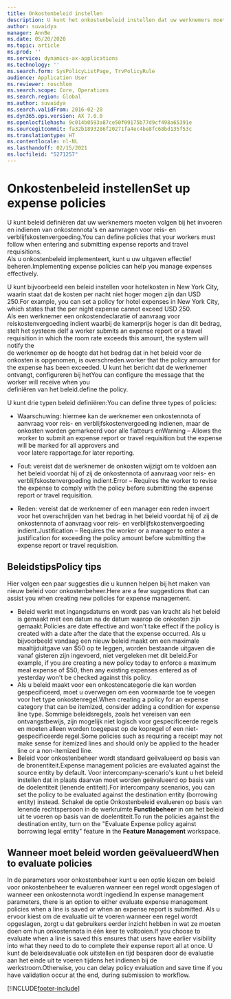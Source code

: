 ```yaml
---
title: Onkostenbeleid instellen
description: U kunt het onkostenbeleid instellen dat uw werknemers moeten volgen bij het invoeren en indienen van onkostendeclaraties en aanvragen voor reiskostenvergoeding in Microsoft Dynamics 365 Finance.
author: suvaidya
manager: AnnBe
ms.date: 05/20/2020
ms.topic: article
ms.prod: ''
ms.service: dynamics-ax-applications
ms.technology: ''
ms.search.form: SysPolicyListPage, TrvPolicyRule
audience: Application User
ms.reviewer: roschlom
ms.search.scope: Core, Operations
ms.search.region: Global
ms.author: suvaidya
ms.search.validFrom: 2016-02-28
ms.dyn365.ops.version: AX 7.0.0
ms.openlocfilehash: 9c014b0593a87ce50f09175b77d9cf498a65391e
ms.sourcegitcommit: fa32b1893286f20271fa4ec4be8fc68bd135f53c
ms.translationtype: HT
ms.contentlocale: nl-NL
ms.lasthandoff: 02/15/2021
ms.locfileid: "5271257"
---
```

# <a name="set-up-expense-policies"></a><span data-ttu-id="9e2c7-103">Onkostenbeleid instellen</span><span class="sxs-lookup"><span data-stu-id="9e2c7-103">Set up expense policies</span></span>

<span data-ttu-id="9e2c7-104">U kunt beleid definiëren dat uw werknemers moeten volgen bij het invoeren en indienen van onkostennota's en aanvragen voor reis- en verblijfskostenvergoeding.</span><span class="sxs-lookup"><span data-stu-id="9e2c7-104">You can define policies that your workers must follow when entering and submitting expense reports and travel requisitions.</span></span>         
<span data-ttu-id="9e2c7-105">Als u onkostenbeleid implementeert, kunt u uw uitgaven effectief beheren.</span><span class="sxs-lookup"><span data-stu-id="9e2c7-105">Implementing expense policies can help you manage expenses effectively.</span></span>         

<span data-ttu-id="9e2c7-106">U kunt bijvoorbeeld een beleid instellen voor hotelkosten in New York City, waarin staat dat de kosten per nacht niet hoger mogen zijn dan USD 250.</span><span class="sxs-lookup"><span data-stu-id="9e2c7-106">For example, you can set a policy for hotel expenses in New York City, which states that the per night expense cannot exceed USD 250.</span></span>       
<span data-ttu-id="9e2c7-107">Als een werknemer een onkostendeclaratie of aanvraag voor reiskostenvergoeding indient waarbij de kamerprijs hoger is dan dit bedrag, stelt het systeem de</span><span class="sxs-lookup"><span data-stu-id="9e2c7-107">If a worker submits an expense report or a travel requisition in which the room rate exceeds this amount, the system will notify the</span></span>        
<span data-ttu-id="9e2c7-108">de werknemer op de hoogte dat het bedrag dat in het beleid voor de onkosten is opgenomen, is overschreden.</span><span class="sxs-lookup"><span data-stu-id="9e2c7-108">worker that the policy amount for the expense has been exceeded.</span></span> <span data-ttu-id="9e2c7-109">U kunt het bericht dat de werknemer ontvangt, configureren bij het</span><span class="sxs-lookup"><span data-stu-id="9e2c7-109">You can configure the message that the worker will receive when you</span></span>        
<span data-ttu-id="9e2c7-110">definiëren van het beleid.</span><span class="sxs-lookup"><span data-stu-id="9e2c7-110">define the policy.</span></span>      
        
<span data-ttu-id="9e2c7-111">U kunt drie typen beleid definiëren:</span><span class="sxs-lookup"><span data-stu-id="9e2c7-111">You can define three types of policies:</span></span>         
        
- <span data-ttu-id="9e2c7-112">Waarschuwing: hiermee kan de werknemer een onkostennota of aanvraag voor reis- en verblijfskostenvergoeding indienen, maar de onkosten worden gemarkeerd voor alle fiatteurs en</span><span class="sxs-lookup"><span data-stu-id="9e2c7-112">Warning – Allows the worker to submit an expense report or travel requisition but the expense will be marked for all approvers and</span></span>        
  <span data-ttu-id="9e2c7-113">voor latere rapportage.</span><span class="sxs-lookup"><span data-stu-id="9e2c7-113">for later reporting.</span></span>        

- <span data-ttu-id="9e2c7-114">Fout: vereist dat de werknemer de onkosten wijzigt om te voldoen aan het beleid voordat hij of zij de onkostennota of aanvraag voor reis- en verblijfskostenvergoeding indient.</span><span class="sxs-lookup"><span data-stu-id="9e2c7-114">Error – Requires the worker to revise the expense to comply with the policy before submitting the expense report or travel requisition.</span></span>       
 
 - <span data-ttu-id="9e2c7-115">Reden: vereist dat de werknemer of een manager een reden invoert voor het overschrijden van het bedrag in het beleid voordat hij of zij de onkostennota of aanvraag voor reis- en verblijfskostenvergoeding indient.</span><span class="sxs-lookup"><span data-stu-id="9e2c7-115">Justification – Requires the worker or a manager to enter a justification for exceeding the policy amount before submitting the expense report or travel requisition.</span></span>        

## <a name="policy-tips"></a><span data-ttu-id="9e2c7-116">Beleidstips</span><span class="sxs-lookup"><span data-stu-id="9e2c7-116">Policy tips</span></span>
<span data-ttu-id="9e2c7-117">Hier volgen een paar suggesties die u kunnen helpen bij het maken van nieuw beleid voor onkostenbeheer.</span><span class="sxs-lookup"><span data-stu-id="9e2c7-117">Here are a few suggestions that can assist you when creating new policies for expense management.</span></span> 
* <span data-ttu-id="9e2c7-118">Beleid werkt met ingangsdatums en wordt pas van kracht als het beleid is gemaakt met een datum na de datum waarop de onkosten zijn gemaakt.</span><span class="sxs-lookup"><span data-stu-id="9e2c7-118">Policies are date effective and won't take effect if the policy is created with a date after the date that the expense occurred.</span></span> <span data-ttu-id="9e2c7-119">Als u bijvoorbeeld vandaag een nieuw beleid maakt om een maximale maaltijduitgave van $50 op te leggen, worden bestaande uitgaven die vanaf gisteren zijn ingevoerd, niet vergeleken met dit beleid.</span><span class="sxs-lookup"><span data-stu-id="9e2c7-119">For example, if you are creating a new policy today to enforce a maximum meal expense of $50, then any existing expenses entered as of yesterday won't be checked against this policy.</span></span>
* <span data-ttu-id="9e2c7-120">Als u beleid maakt voor een onkostencategorie die kan worden gespecificeerd, moet u overwegen om een voorwaarde toe te voegen voor het type onkostenregel.</span><span class="sxs-lookup"><span data-stu-id="9e2c7-120">When creating a policy for an expense category that can be itemized, consider adding a condition for expense line type.</span></span> <span data-ttu-id="9e2c7-121">Sommige beleidsregels, zoals het vereisen van een ontvangstbewijs, zijn mogelijk niet logisch voor gespecificeerde regels en moeten alleen worden toegepast op de kopregel of een niet-gespecificeerde regel.</span><span class="sxs-lookup"><span data-stu-id="9e2c7-121">Some policies such as requiring a receipt may not make sense for itemized lines and should only be applied to the header line or a non-itemized line.</span></span> 
* <span data-ttu-id="9e2c7-122">Beleid voor onkostenbeheer wordt standaard geëvalueerd op basis van de bronentiteit.</span><span class="sxs-lookup"><span data-stu-id="9e2c7-122">Expense management policies are evaluated against the source entity by default.</span></span> <span data-ttu-id="9e2c7-123">Voor intercompany-scenario's kunt u het beleid instellen dat in plaats daarvan moet worden geëvalueerd op basis van de doelentiteit (lenende entiteit).</span><span class="sxs-lookup"><span data-stu-id="9e2c7-123">For intercompany scenarios, you can set the policy to be evaluated against the destination entity (borrowing entity) instead.</span></span> <span data-ttu-id="9e2c7-124">Schakel de optie Onkostenbeleid evalueren op basis van lenende rechtspersoon in de werkruimte **Functiebeheer** in om het beleid uit te voeren op basis van de doelentiteit.</span><span class="sxs-lookup"><span data-stu-id="9e2c7-124">To run the policies against the destination entity, turn on the "Evaluate Expense policy against borrowing legal entity" feature in the **Feature Management** workspace.</span></span>

## <a name="when-to-evaluate-policies"></a><span data-ttu-id="9e2c7-125">Wanneer moet beleid worden geëvalueerd</span><span class="sxs-lookup"><span data-stu-id="9e2c7-125">When to evaluate policies</span></span>

<span data-ttu-id="9e2c7-126">In de parameters voor onkostenbeheer kunt u een optie kiezen om beleid voor onkostenbeheer te evalueren wanneer een regel wordt opgeslagen of wanneer een onkostennota wordt ingediend.</span><span class="sxs-lookup"><span data-stu-id="9e2c7-126">In expense management parameters, there is an option to either evaluate expense management policies when a line is saved or when an expense report is submitted.</span></span> <span data-ttu-id="9e2c7-127">Als u ervoor kiest om de evaluatie uit te voeren wanneer een regel wordt opgeslagen, zorgt u dat gebruikers eerder inzicht hebben in wat ze moeten doen om hun onkostennota in één keer te voltooien.</span><span class="sxs-lookup"><span data-stu-id="9e2c7-127">If you choose to evaluate when a line is saved this ensures that users have earlier visibility into what they need to do to complete their expense report all at once.</span></span> <span data-ttu-id="9e2c7-128">U kunt de beleidsevaluatie ook uitstellen en tijd besparen door de evaluatie aan het einde uit te voeren tijdens het indienen bij de werkstroom.</span><span class="sxs-lookup"><span data-stu-id="9e2c7-128">Otherwise, you can delay policy evaluation and save time if you have validation occur at the end, during submission to workflow.</span></span>


[!INCLUDE[footer-include](../includes/footer-banner.md)]